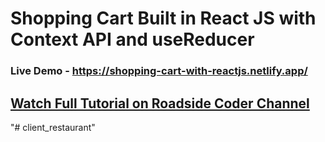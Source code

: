 # Shopping Cart Built in React JS with Context API and useReducer

### Live Demo - https://shopping-cart-with-reactjs.netlify.app/
## [Watch Full Tutorial on Roadside Coder Channel](https://www.youtube.com/roadsidecoder)

"# client_restaurant" 
